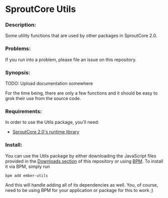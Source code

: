 # SproutCore Utils

### Description:

Some utility functions that are used by other packages in SproutCore 2.0.

### Problems:

If you run into a problem, please file an issue on this repository.

### Synopsis:

TODO: Upload documentation somewhere

For the time being, there are only a few functions and it should be easy to
grok their use from the source code.

### Requirements:

In order to use the Utils package, you'll need:

  * [SproutCore 2.0's runtime library](https://github.com/sproutcore/sproutcore20)

### Install:

You can use the Utils package by either downloading the JavaScript files
provided in the [Downloads section](https://github.com/sproutcore/ember-utils/archives/master)
of this repository or using [BPM](http://getbpm.org/). To install it via BPM, simply run

    bpm add ember-utils

And this will handle adding all of its dependencies as well. You, of course, need to
be using BPM for your application or package for this to work ;)
